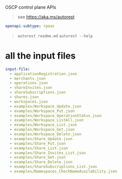 OSCP control plane APIs

> see https://aka.ms/autorest

```yaml
openapi-subtype: rpaas
```

> `autorest readme.md`
> `autorest --help`

# all the input files
```yaml $(tag) == 'package-2020-06-23-preview'
input-file:
  - applicationRegistration.json
  - merchants.json
  - operations.json
  - shareInvites.json
  - shareSubscriptions.json
  - shares.json
  - workspaces.json
  - examples/Workspace_Update.json
  - examples/Workspace_Put.json
  - examples/Workspace_OperationStatus.json
  - examples/Workspace_ListAll.json
  - examples/Workspace_List.json
  - examples/Workspace_Get.json
  - examples/Workspace_Delete.json
  - examples/Share_Update.json
  - examples/Share_Put.json
  - examples/Share_List.json
  - examples/Share_Invites_List.json
  - examples/Share_Get.json
  - examples/Share_Delete.json
  - examples/ShareSubscriptions_List.json
  - examples/Namespaces_CheckNameAvailability.json
```

